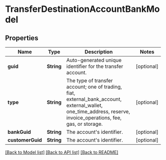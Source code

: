 # TransferDestinationAccountBankModel

## Properties
Name | Type | Description | Notes
------------ | ------------- | ------------- | -------------
**guid** | **String** | Auto-generated unique identifier for the transfer account. | [optional] 
**type** | **String** | The type of transfer account; one of trading, fiat, external_bank_account, external_wallet, one_time_address, reserve, invoice_operations, fee, gas, or storage. | [optional] 
**bankGuid** | **String** | The account&#39;s identifier. | [optional] 
**customerGuid** | **String** | The account&#39;s identifier. | [optional] 

[[Back to Model list]](../README.md#documentation-for-models) [[Back to API list]](../README.md#documentation-for-api-endpoints) [[Back to README]](../README.md)


